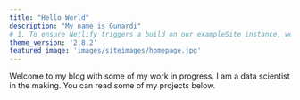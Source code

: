 ```yaml
---
title: "Hello World"
description: "My name is Gunardi"
# 1. To ensure Netlify triggers a build on our exampleSite instance, we need to change a file in the exampleSite directory.
theme_version: '2.8.2'
featured_image: 'images/siteimages/homepage.jpg'
---
```

Welcome to my blog with some of my work in progress. I am a data scientist in the making. You can read some of my projects below.
